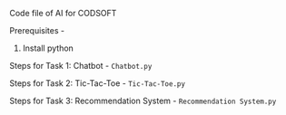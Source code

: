 Code file of AI for CODSOFT

Prerequisites - 
1. Install python

Steps for Task 1: Chatbot -
`Chatbot.py`

Steps for Task 2: Tic-Tac-Toe -
`Tic-Tac-Toe.py`

Steps for Task 3: Recommendation System -
`Recommendation System.py`


